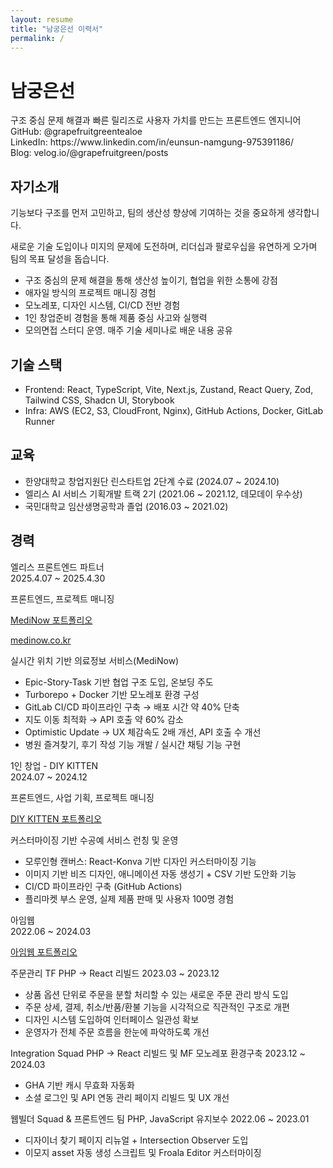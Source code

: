 ```yaml
---
layout: resume
title: "남궁은선 이력서"
permalink: /
---
```


<div class="header">
    <div>
      <h1>남궁은선</h1>
      <div class="subtitle">구조 중심 문제 해결과 빠른 릴리즈로 사용자 가치를 만드는 프론트엔드 엔지니어</div>
    </div>
    <div class="header-right">
      <div><span class="bold">GitHub:</span> @grapefruitgreentealoe</div>
      <div><span class="bold">LinkedIn:</span> https://www.linkedin.com/in/eunsun-namgung-975391186/</div>
      <div><span class="bold">Blog:</span> velog.io/@grapefruitgreen/posts</div>
    </div>
  </div>
  <div class="divider"></div>
 <div class="content">
    <section>
      <h2>자기소개</h2>
      <p>기능보다 구조를 먼저 고민하고, 팀의 생산성 향상에 기여하는 것을 중요하게 생각합니다.</p>
      <p>새로운 기술 도입이나 미지의 문제에 도전하며, 리더십과 팔로우십을 유연하게 오가며 팀의 목표 달성을 돕습니다.</p>
      <ul>
        <li>구조 중심의 문제 해결을 통해 생산성 높이기, 협업을 위한 소통에 강점</li>
        <li>애자일 방식의 프로젝트 매니징 경험</li>
        <li><span class="bold">모노레포, 디자인 시스템, CI/CD</span> 전반 경험</li>
        <li>1인 창업준비 경험을 통해 <span class="bold">제품 중심 사고와 실행력</span></li>
        <li>모의면접 스터디 운영. 매주 기술 세미나로 배운 내용 공유</li>
      </ul>
    </section>
    <section>
      <h2>기술 스택</h2>
      <ul>
        <li><span class="bold">Frontend</span>: React, TypeScript, Vite, Next.js, Zustand, React Query, Zod, Tailwind CSS, Shadcn UI, Storybook</li>
        <li><span class="bold">Infra</span>: AWS (EC2, S3, CloudFront, Nginx), GitHub Actions, Docker, GitLab Runner</li>
      </ul>
    </section>
    <section>
      <h2>교육</h2>
      <ul>
        <li>한양대학교 창업지원단 린스타트업 2단계 수료 (2024.07 ~ 2024.10)</li>
        <li>엘리스 AI 서비스 기획개발 트랙 2기 (2021.06 ~ 2021.12, 데모데이 우수상)</li>
        <li>국민대학교 임산생명공학과 졸업 (2016.03 ~ 2021.02)</li>
      </ul>
    </section>
    <section>
        <h2>경력</h2>
        <div class="career-wrapper">
            <div class="career-grid">
                <div>
                <div class="company">엘리스 프론트엔드 파트너</div>
                <span class="period">2025.4.07 ~ 2025.4.30</span>
                <p>프론트엔드, 프로젝트 매니징</p>
                <p>
                    <a href="https://tropical-quartz-3cb.notion.site/MediNow-1d71311db28780a988e0c36e17b32929" target="_blank">MediNow 포트폴리오</a>
                </p>
                <p>
                    <a href="https://medinow.co.kr/" target="_blank">medinow.co.kr</a>
                </p>
            </div>
            <div>
                <p><span class="role">실시간 위치 기반 의료정보 서비스(MediNow)</span></p>
                <ul>
                    <li>Epic-Story-Task 기반 협업 구조 도입, 온보딩 주도</li>
                    <li>Turborepo + Docker 기반 모노레포 환경 구성</li>
                    <li>GitLab CI/CD 파이프라인 구축 → <span class="underline">배포 시간 약 40% 단축</span></li>
                    <li>지도 이동 최적화 → <span class="underline">API 호출 약 60% 감소</span></li>
                    <li>Optimistic Update → <span class="underline">UX 체감속도 2배 개선, API 호출 수 개선</span></li>
                    <li>병원 즐겨찾기, 후기 작성 기능 개발 / 실시간 채팅 기능 구현</li>
                </ul>
                </div>
            </div>
            <div class="career-grid">
                <div>
                    <div class="company">1인 창업 - DIY KITTEN</div>
                    <span class="period">2024.07 ~ 2024.12</span>
                    <p>프론트엔드, 사업 기획, 프로젝트 매니징</p>
                    <p>
                        <a href="https://tropical-quartz-3cb.notion.site/DIY-KITTEN-1d91311db28780bebd1eca87c03adfb4" target="_blank">DIY KITTEN 포트폴리오</a>
                    </p>
                </div>
                <div>
                    <p><span class="role">커스터마이징 기반 수공예 서비스 런칭 및 운영</span></p>
                    <ul>
                        <li>모루인형 캔버스: React-Konva 기반 디자인 커스터마이징 기능</li>
                        <li>이미지 기반 비즈 디자인, 애니메이션 자동 생성기 + CSV 기반 도안화 기능</li>
                        <li>CI/CD 파이프라인 구축 (GitHub Actions)</li>
                        <li>플리마켓 부스 운영, 실제 제품 판매 및 사용자 100명 경험</li>
                    </ul>
                </div>
            </div>
            <div class="career-grid">
                <div>
                <div class="company">
                    <div>아임웹</div>
                </div>
                <span class="period">2022.06 ~ 2024.03</span>
                <p><a href="https://tropical-quartz-3cb.notion.site/1d81311db28780558f41d3fc1afbaa9b" target="_blank">아임웹 포트폴리오</a></p>
                </div>
                <div class="projects-wrapper">
                    <div>
                        <p>
                            <span class="bold">주문관리 TF</span>
                            <span class="role">PHP → React 리빌드</span>
                            <span class="period">2023.03 ~ 2023.12</span>                        
                        </p>
                        <ul>
                        <li>상품 옵션 단위로 주문을 분할 처리할 수 있는 새로운 주문 관리 방식 도입</li>
                        <li>주문 상세, 결제, 취소/반품/환불 기능을 시각적으로 직관적인 구조로 개편</li>
                        <li><span class="">디자인 시스템</span> 도입하여 인터페이스 일관성 확보</li>
                        <li>운영자가 전체 주문 흐름을 한눈에 파악하도록 개선</li>
                        </ul>
                    </div>
                    <div>
                        <p>
                            <span class="bold">Integration Squad</span> 
                            <span class="role">PHP → React 리빌드 및 MF 모노레포 환경구축</span>
                            <span class="period">2023.12 ~ 2024.03</span>                        
                        </p>
                        <ul>
                        <li>GHA 기반 캐시 무효화 자동화</li>
                        <li>소셜 로그인 및 API 연동 관리 페이지 리빌드 및 <span>UX 개선</span></li>
                        </ul>
                    </div>
                    <div>
                        <p>
                            <span class="bold">웹빌더 Squad & 프론트엔드 팀</span> 
                            <span class="role">PHP, JavaScript 유지보수</span>
                            <span class="period">2022.06 ~ 2023.01</span>                        
                        </p>
                        <ul>
                        <li>디자이너 찾기 페이지 리뉴얼 + Intersection Observer 도입</li>
                        <li>이모지 asset 자동 생성 스크립트 및 Froala Editor 커스터마이징</li>
                        </ul>
                    </div>
                </div>
            </div>
        </div>
    </section>

  </div>
